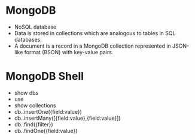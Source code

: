 # MongoDB

- NoSQL database
- Data is stored in collections which are analogous to tables in SQL databases.
- A document is a record in a MongoDB collection represented in JSON-like format (BSON) with key-value pairs.

# MongoDB Shell
- show dbs
- use <db-name>
- show collections
- db.<collection-name>.insertOne({field:value})
- db.<collection-name>.insertMany([{field:value},{field:value}])
- db.<collection-name>.find({filter})
- db.<collection-name>.findOne({field:value})
